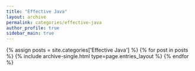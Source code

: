 ```yaml
---
title: "Effective Java"
layout: archive
permalink: categories/effective-java
author_profile: true
sidebar_main: true
---
```



{% assign posts = site.categories['Effective Java'] %}
{% for post in posts %} {% include archive-single.html type=page.entries_layout %} {% endfor %}